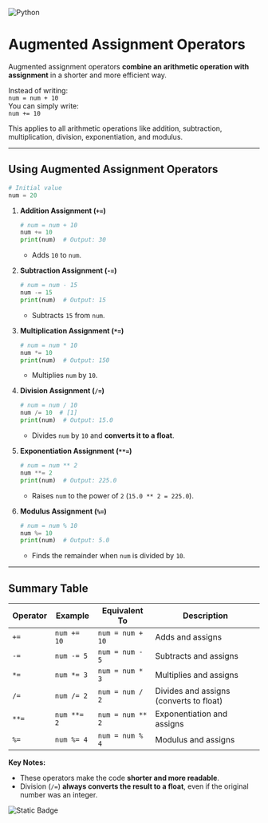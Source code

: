 
![Python](https://img.shields.io/badge/Python-FFD43B?style=for-the-badge&logo=python&logoColor=blue)

# Augmented Assignment Operators

Augmented assignment operators **combine an arithmetic operation with assignment** in a shorter and more efficient way.  

Instead of writing:  
`num = num + 10`  
You can simply write:  
`num += 10`  

This applies to all arithmetic operations like addition, subtraction, multiplication, division, exponentiation, and modulus.  

---

## **Using Augmented Assignment Operators**  

```python
# Initial value
num = 20
```

1. **Addition Assignment (`+=`)**  
   ```python
   # num = num + 10
   num += 10  
   print(num)  # Output: 30
   ```
   - Adds `10` to `num`.  

2. **Subtraction Assignment (`-=`)**  
   ```python
   # num = num - 15
   num -= 15  
   print(num)  # Output: 15
   ```
   - Subtracts `15` from `num`.  

3. **Multiplication Assignment (`*=`)**  
   ```python
   # num = num * 10
   num *= 10  
   print(num)  # Output: 150
   ```
   - Multiplies `num` by `10`.  

4. **Division Assignment (`/=`)**  
   ```python
   # num = num / 10
   num /= 10  # [1] 
   print(num)  # Output: 15.0
   ```
   - Divides `num` by `10` and **converts it to a float**.  

5. **Exponentiation Assignment (`**=`)**  
   ```python
   # num = num ** 2
   num **= 2  
   print(num)  # Output: 225.0
   ```
   - Raises `num` to the power of `2` (`15.0 ** 2 = 225.0`).  

6. **Modulus Assignment (`%=`)**  
   ```python
   # num = num % 10
   num %= 10  
   print(num)  # Output: 5.0
   ```
   - Finds the remainder when `num` is divided by `10`.  

---

## **Summary Table**  

| Operator  | Example | Equivalent To | Description |
|-----------|---------|--------------|-------------|
| `+=` | `num += 10` | `num = num + 10` | Adds and assigns |
| `-=` | `num -= 5` | `num = num - 5` | Subtracts and assigns |
| `*=` | `num *= 3` | `num = num * 3` | Multiplies and assigns |
| `/=` | `num /= 2` | `num = num / 2` | Divides and assigns (converts to float) |
| `**=` | `num **= 2` | `num = num ** 2` | Exponentiation and assigns |
| `%=` | `num %= 4` | `num = num % 4` | Modulus and assigns |

**Key Notes:**  
- These operators make the code **shorter and more readable**.  
- Division (`/=`) **always converts the result to a float**, even if the original number was an integer.

![Static Badge](https://img.shields.io/badge/Aditya%20Kumar-black?style=for-the-badge&logo=atlasos&logoColor=%23ffffff)